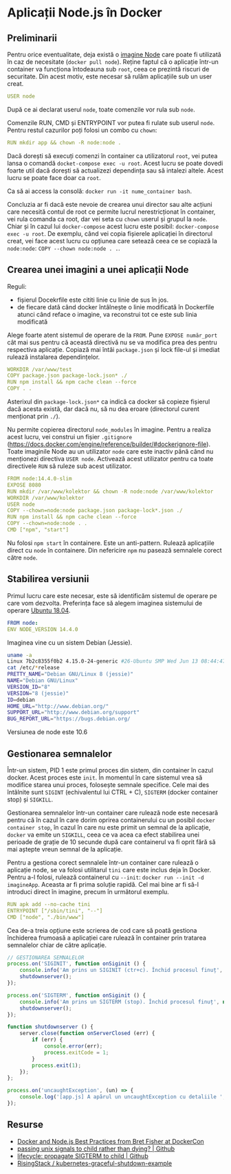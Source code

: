 # Aplicații Node.js în Docker

## Preliminarii

Pentru orice eventualitate, deja există o [imagine Node](https://hub.docker.com/_/node) care poate fi utilizată în caz de necesitate (`docker pull node`).
Reține faptul că o aplicație într-un container va funcționa întodeauna sub `root`, ceea ce prezintă riscuri de securitate. Din acest motiv, este necesar să rulăm aplicațiile sub un user creat.

```yaml
USER node
```

După ce ai declarat userul `node`, toate comenzile vor rula sub `node`.

Comenzile RUN, CMD și ENTRYPOINT vor putea fi rulate sub userul `node`. Pentru restul cazurilor poți folosi un combo cu `chown`:

```yaml
RUN mkdir app && chown -R node:node .
```

Dacă dorești să execuți comenzi în container ca utilizatorul `root`, vei putea lansa o comandă `docket-compose exec -u root`. Acest lucru se poate dovedi foarte util dacă dorești să actualizezi dependința sau să intalezi altele. Acest lucru se poate face doar ca `root`.

Ca să ai access la consolă: `docker run -it nume_container bash`.

Concluzia ar fi dacă este nevoie de crearea unui director sau alte acțiuni care necesită contul de root ce permite lucrul nerestricționat în container, vei rula comanda ca root, dar vei seta cu `chown` userul și grupul la `node`. Chiar și în cazul lui `docker-compose` acest lucru este posibil: `docker-compose exec -u root`.
De exemplu, când vei copia fișierele aplicației în directorul creat, vei face acest lucru cu opțiunea care setează ceea ce se copiază la `node:node`: `COPY --chown node:node . .`.

## Crearea unei imagini a unei aplicații Node

Reguli:

- fișierul Docekrfile este cititi linie cu linie de sus în jos.
- de fiecare dată când docker întâlnește o linie modificată în Dockerfile atunci când reface o imagine, va reconstrui tot ce este sub linia modificată

Alege foarte atent sistemul de operare de la `FROM`.
Pune `EXPOSE număr_port` cât mai sus pentru că această directivă nu se va modifica prea des pentru respectiva aplicație.
Copiază mai întâi `package.json` și lock file-ul și imediat rulează instalarea dependințelor.

```yaml
WORKDIR /var/www/test
COPY package.json package-lock.json* ./
RUN npm install && npm cache clean --force
COPY . .
```

Asterixul din `package-lock.json*` ca indică ca docker să copieze fișierul dacă acesta există, dar dacă nu, să nu dea eroare (directorul curent menționat prin `./`).

Nu permite copierea directorul `node_modules` în imagine. Pentru a realiza acest lucru, vei construi un fișier `.gitignore` (https://docs.docker.com/engine/reference/builder/#dockerignore-file).
Toate imaginile Node au un utilizator `node` care este inactiv până când nu menționezi directiva `USER node`. Activează acest utilizator pentru ca toate directivele `RUN` să ruleze sub acest utilizator.

```yaml
FROM node:14.4.0-slim
EXPOSE 8080
RUN mkdir /var/www/kolektor && chown -R node:node /var/www/kolektor
WORKDIR /var/www/kolektor
USER node
COPY --chown=node:node package.json package-lock*.json ./
RUN npm install && npm cache clean --force
COPY --chown=node:node . .
CMD ["npm", "start"]
```

Nu folosi `npm start` în containere. Este un anti-pattern. Rulează aplicațiile direct cu `node` în containere. Din nefericire `npm` nu pasează semnalele corect către `node`.

## Stabilirea versiunii

Primul lucru care este necesar, este să identificăm sistemul de operare pe care vom dezvolta. Preferința face să alegem imaginea sistemului de operare [Ubuntu 18.04](https://hub.docker.com/_/ubuntu).

```yaml
FROM node:
ENV NODE_VERSION 14.4.0
```

Imaginea vine cu un sistem Debian (Jessie).

```bash
uname -a
Linux 7b2c8355f0b2 4.15.0-24-generic #26-Ubuntu SMP Wed Jun 13 08:44:47 UTC 2018 x86_64 GNU/Linux
cat /etc/*release
PRETTY_NAME="Debian GNU/Linux 8 (jessie)"
NAME="Debian GNU/Linux"
VERSION_ID="8"
VERSION="8 (jessie)"
ID=debian
HOME_URL="http://www.debian.org/"
SUPPORT_URL="http://www.debian.org/support"
BUG_REPORT_URL="https://bugs.debian.org/
```

Versiunea de node este 10.6

## Gestionarea semnalelor

Într-un sistem, PID 1 este primul proces din sistem, din container în cazul docker. Acest proces este `init`. În momentul în care sistemul vrea să modifice starea unui proces, folosește semnale specifice. Cele mai des întâlnite sunt `SIGINT` (echivalentul lui CTRL + C), `SIGTERM` (docker container stop) și `SIGKILL`.

Gestionarea semnalelor într-un container care rulează node este necesară pentru că în cazul în care dorim oprirea containerului cu un posibil `docker container stop`, în cazul în care nu este primit un semnal de la aplicație, `docker` va emite un `SIGKILL`, ceea ce va acea ca efect stabilirea unei perioade de grație de 10 secunde după care containerul va fi oprit fără să mai aștepte vreun semnal de la aplicație.

Pentru a gestiona corect semnalele într-un container care rulează o aplicație node, se va folosi utilitarul `tini` care este inclus deja în Docker. Pentru a-l folosi, rulează containerul cu `--init`: `docker run --init -d imagineApp`. Aceasta ar fi prima soluție rapidă.
Cel mai bine ar fi să-l introduci direct în imagine, precum în următorul exemplu.

```yaml
RUN apk add --no-cache tini
ENTRYPOINT ["/sbin/tini", "--"]
CMD ["node", "./bin/www"]
```

Cea de-a treia opțiune este scrierea de cod care să poată gestiona închiderea frumoasă a aplicației care rulează în container prin tratarea semnalelor chiar de către aplicație.

```javascript
// GESTIONAREA SEMNALELOR
process.on('SIGINIT', function onSiginit () {
    console.info('Am prins un SIGINIT (ctr+c). Închid procesul finuț', new Date().toISOString());
    shutdownserver();
});

process.on('SIGTERM', function onSiginit () {
    console.info('Am prins un SIGTERM (stop). Închid procesul finuț', new Date().toISOString());
    shutdownserver();
});

function shutdownserver () {
    server.close(function onServerClosed (err) {
        if (err) {
            console.error(err);
            process.exitCode = 1;
        }
        process.exit(1);
    });
};

process.on('uncaughtException', (un) => {
    console.log('[app.js] A apărul un uncaughtException cu detaliile ', un);
});
```

## Resurse

- [Docker and Node.js Best Practices from Bret Fisher at DockerCon](https://www.youtube.com/watch?v=Zgx0o8QjJk4)
- [passing unix signals to child rather than dying? | Github](https://github.com/npm/npm/issues/4603)
- [lifecycle: propagate SIGTERM to child | Github](https://github.com/npm/npm/pull/10868)
- [ RisingStack / kubernetes-graceful-shutdown-example](https://github.com/RisingStack/kubernetes-graceful-shutdown-example/blob/master/src/index.js)
